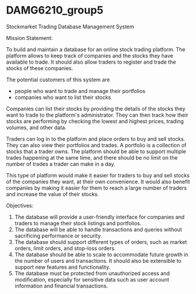 # DAMG6210_group5
Stockmarket Trading Database Management System

Mission Statement:

To build and maintain a database for an online stock trading platform. The platform allows to keep track of companies and the stocks they have available to trade. It should also allow traders to register and trade the stocks of these companies.

The potential customers of this system are
- people who want to trade and manage their portfolios
- companies who want to list their stocks

Companies can list their stocks by providing the details of the stocks they want to trade to the platform's administrator. They can then track how their stocks are performing by checking the lowest and highest prices, trading volumes, and other data.

Traders can log in to the platform and place orders to buy and sell stocks. They can also view their portfolios and trades. A portfolio is a collection of stocks that a trader owns. The platform should be able to support multiple trades happening at the same time, and there should be no limit on the number of trades a trader can make in a day.

This type of platform would make it easier for traders to buy and sell stocks of the companies they want, at their own convenience. It would also benefit companies by making it easier for them to reach a large number of traders and increase the value of their stocks.


Objectives:

1. The database will provide a user-friendly interface for companies and traders to manage their stock listings and portfolios.
2. The database will be able to handle transactions and queries without sacrificing performance or security.
3. The database should support different types of orders, such as market orders, limit orders, and stop-loss orders.
4. The database should be able to scale to accommodate future growth in the number of users and transactions. It should also be extensible to support new features and functionality.
5. The database must be protected from unauthorized access and modification, especially for sensitive data such as user account information and financial transactions.
